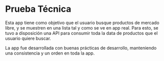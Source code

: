# Prueba Técnica
Esta app tiene como objetivo que el usuario busque productos de mercado libre, y se muestren en una lista tal y como se ve en app real. Para esto, se tuvo  a disposición una API para consumir toda la data de productos que el usuario quiere buscar.

La app fue desarrollada con buenas prácticas de desarrollo, manteniendo una consistencia y un orden en toda la app.
